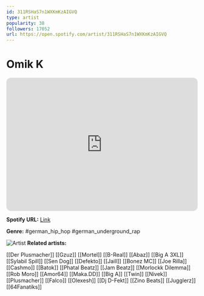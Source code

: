 ```yaml
---
id: 311RSHaS7n1WXKmKzAIGVQ
type: artist
popularity: 38
followers: 17052
url: https://open.spotify.com/artist/311RSHaS7n1WXKmKzAIGVQ
---
```

# Omik K

<iframe style="border-radius:12px" src="https://open.spotify.com/embed/artist/311RSHaS7n1WXKmKzAIGVQ" width="100%" height="352" frameBorder="0" allowfullscreen="" allow="autoplay; clipboard-write; encrypted-media; fullscreen; picture-in-picture" loading="lazy"></iframe>

**Spotify URL:** [Link](https://open.spotify.com/artist/311RSHaS7n1WXKmKzAIGVQ)

**Genre:**  #german_hip_hop #german_underground_rap

![Artist](https://i.scdn.co/image/ab6761610000e5eb97f63fd2be726a59a8444c64)
**Related artists:**

[[Der Plusmacher]]
[[Gzuz]]
[[Mortel]]
[[B-Real]]
[[Abaz]]
[[Big A 3XL]]
[[Sylabil Spill]]
[[Sen Dog]]
[[Defekto]]
[[Jaill]]
[[Bonez MC]]
[[Joe Rilla]]
[[Cashmo]]
[[Batok]]
[[Phatal Beatz]]
[[Jam Beatz]]
[[Morlockk Dilemma]]
[[Rob Moro]]
[[Amor64]]
[[Maka.DD]]
[[Big A]]
[[Twin]]
[[Nivek]]
[[Plusmacher]]
[[Falco]]
[[Olexesh]]
[[Dj D-Fekt]]
[[Zino Beats]]
[[Jugglerz]]
[[64Fanatiks]]
